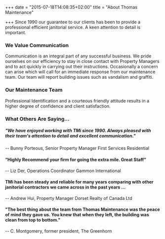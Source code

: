 +++
date = "2015-07-18T14:08:35+02:00"
title = "About Thomas Maintenance"

+++
Since 1990 our guarantee to our clients has been to provide a professional efficient janitorial service.  A keen attention to detail is important.

### We Value Communication

Communication is an integral part of any successful business. We pride ourselves on our efficiency to stay in close contact with Property Managers and to act quickly in carrying out their instructions. Occasionally a concern can arise which will call for an immediate response from our maintenance team. Our team will report building issues such as vandalism and graffiti.

### Our Maintenance Team

Professional Identification and a courteous friendly attitude results in a higher degree of confidence and client satisfaction.

### What Others Are Saying...

##### "We have enjoyed working with TMi since 1990. Always pleased with their team's attention to detail and excellent communication."

\-- Bunny Porteous, Senior Property Manager First Services Residential

#### “Highly Recommend your firm for going the extra mile. Great Staff”

\-- Liz Der, Operations Coordinator Gammon International

#### TMi has been steady and reliable for many years comparing with other janitorial contractors we came across in the past years …

\-- Andrew Hui, Property Manager Dorset Realty of Canada Ltd

#### "The best thing about the team from Thomas Maintenance was the peace of mind they gave us. You knew that when they left, the building was clean from top to bottom."

\-- C. Montgomery, former president, The Greenhorn
